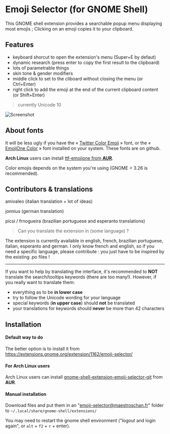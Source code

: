 # Emoji Selector (for GNOME Shell)

This GNOME shell extension provides a searchable popup menu displaying most emojis ; Clicking on an emoji copies it to your clipboard.

## Features

- keyboard shorcut to open the extension's menu (Super+E by defaut)
- dynamic research (press enter to copy the first result to the clipboard)
- lots of parametrable things
- skin tone & gender modifiers
- middle click to set to the cliboard without closing the menu (or Ctrl+Enter)
- right click to add the emoji at the end of the current clipboard content (or Shift+Enter)

>currently Unicode 10

![Screenshot](https://i.imgur.com/sSjj3vH.png)

## About fonts

It will be less ugly if you have the « [Twitter Color Emoji](https://github.com/eosrei/twemoji-color-font/releases) » font, or the « [EmojiOne Color](https://github.com/emojione/emojione) » font installed on your system. These fonts are on github.

**Arch Linux** users can install [ttf-emojione from **AUR**](https://aur.archlinux.org/packages/ttf-emojione/).

Color emojis depends on the system you're using (GNOME > 3.26 is recommended).

## Contributors & translations

amivaleo (italian translation + lot of ideas)

jonnius (german translation)

picsi / frnogueira (brazilian portuguese and esperanto translations)

> Can you translate the extension in (some language) ?

The extension is currently available in english, french, brazilian portuguese, italian, esperanto and german. I only know french and english, so if you need a specific language, please contribute : you just have to be inspired by the existing .po files !

----

If you want to help by translating the interface, it's recommended to **NOT** translate the search/tooltips keywords (there are too many!). However, if you really want to translate them:

- everything as to be **in lower case**
- try to follow the Unicode wording for your language
- special keywords (**in upper case**) should **not** be translated
- your translations for keywords should **never** be more than 42 characters

## Installation

#### Default way to do

The better option is to install it from https://extensions.gnome.org/extension/1162/emoji-selector/

#### For Arch Linux users

Arch Linux users can install [gnome-shell-extension-emoji-selector-git](https://aur.archlinux.org/packages/gnome-shell-extension-emoji-selector-git/) from **AUR**.

#### Manual installation

Download files and put them in an "emoji-selector@maestroschan.fr" folder to `~/.local/share/gnome-shell/extensions/`

You may need to restart the gnome shell environment ("logout and login again", or `alt` + `f2` + `r` + enter).


